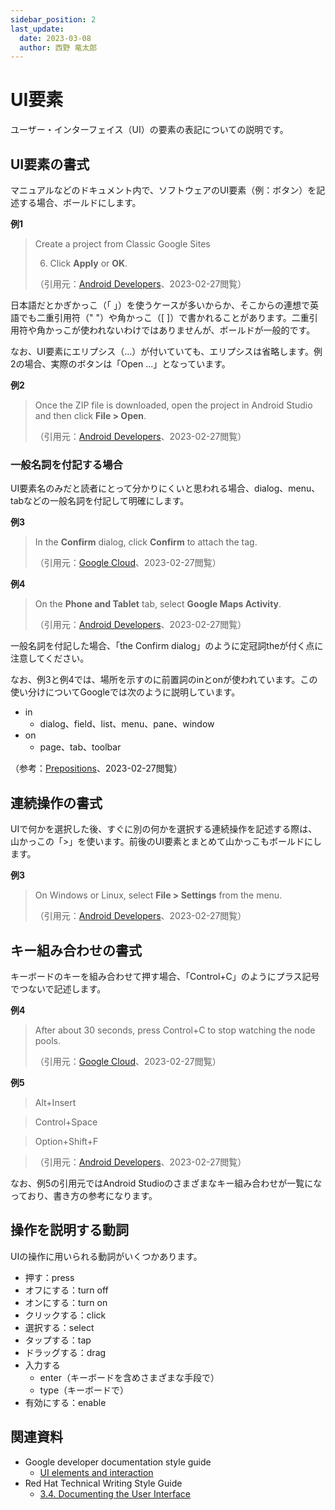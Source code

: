 ```yaml
---
sidebar_position: 2
last_update:
  date: 2023-03-08
  author: 西野 竜太郎
---
```


# UI要素

ユーザー・インターフェイス（UI）の要素の表記についての説明です。

## UI要素の書式

マニュアルなどのドキュメント内で、ソフトウェアのUI要素（例：ボタン）を記述する場合、ボールドにします。

**例1**

> Create a project from Classic Google Sites
>
> 6. Click **Apply** or **OK**.
>
> （引用元：[Android Developers](https://developer.android.com/studio/run/rundebugconfig)、2023-02-27閲覧）

日本語だとかぎかっこ（「 」）を使うケースが多いからか、そこからの連想で英語でも二重引用符（" "）や角かっこ（[ ]）で書かれることがあります。二重引用符や角かっこが使われないわけではありませんが、ボールドが一般的です。

なお、UI要素にエリプシス（...）が付いていても、エリプシスは省略します。例2の場合、実際のボタンは「Open ...」となっています。

**例2**

> Once the ZIP file is downloaded, open the project in Android Studio and then click **File > Open**. 
>
> （引用元：[Android Developers](https://developer.android.com/codelabs/build-variants#1)、2023-02-27閲覧）

### 一般名詞を付記する場合

UI要素名のみだと読者にとって分かりにくいと思われる場合、dialog、menu、tabなどの一般名詞を付記して明確にします。

**例3**

> In the **Confirm** dialog, click **Confirm** to attach the tag.
>
> （引用元：[Google Cloud](https://cloud.google.com/kms/docs/create-manage-tags)、2023-02-27閲覧）

**例4**

> On the **Phone and Tablet** tab, select **Google Maps Activity**.
>
> （引用元：[Android Developers](https://developers.google.com/codelabs/maps-platform/location-places-android#3)、2023-02-27閲覧）

一般名詞を付記した場合、「the Confirm dialog」のように定冠詞theが付く点に注意してください。

なお、例3と例4では、場所を示すのに前置詞のinとonが使われています。この使い分けについてGoogleでは次のように説明しています。

- in
    - dialog、field、list、menu、pane、window
- on
    - page、tab、toolbar

（参考：[Prepositions](https://developers.google.com/style/ui-elements#prepositions)、2023-02-27閲覧）

## 連続操作の書式

UIで何かを選択した後、すぐに別の何かを選択する連続操作を記述する際は、山かっこの「>」を使います。前後のUI要素とまとめて山かっこもボールドにします。

**例3**

> On Windows or Linux, select **File > Settings** from the menu.
>
> （引用元：[Android Developers](https://developer.android.com/studio/run)、2023-02-27閲覧）

## キー組み合わせの書式

キーボードのキーを組み合わせて押す場合、「Control+C」のようにプラス記号でつないで記述します。

**例4**

> After about 30 seconds, press Control+C to stop watching the node pools.
>
> （引用元：[Google Cloud](https://cloud.google.com/architecture/optimizing-resources-in-multi-tenant-gke-clusters-with-auto-provisioning)、2023-02-27閲覧）

**例5**

> Alt+Insert

> Control+Space

> Option+Shift+F

> （引用元：[Android Developers](https://developer.android.com/studio/intro/keyboard-shortcuts)、2023-02-27閲覧）

なお、例5の引用元ではAndroid Studioのさまざまなキー組み合わせが一覧になっており、書き方の参考になります。

## 操作を説明する動詞

UIの操作に用いられる動詞がいくつかあります。

- 押す：press
- オフにする：turn off
- オンにする：turn on
- クリックする：click
- 選択する：select
- タップする：tap
- ドラッグする：drag
- 入力する
    - enter（キーボードを含めさまざまな手段で）
    - type（キーボードで）
- 有効にする：enable

## 関連資料

- Google developer documentation style guide
    - [UI elements and interaction](https://developers.google.com/style/ui-elements)
- Red Hat Technical Writing Style Guide
    - [3.4. Documenting the User Interface](https://stylepedia.net/style/6.0/#gui-elements-punctuation)